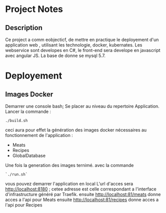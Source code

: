 # Project Notes

  

## Description

  

Ce project a comm eobjecticf, de mettre en practique le deployement d'un application web , utilisant les technologie, docker, kubernates.
Les webservice sont developes en C#, le front-end sera develope en javascript avec angular JS.
La base de donne se mysql 5.7.

  

# Deployement

## Images Docker

  

Demarrer une console bash;
Se placer au niveau du repertoire Application.
Lancer la commande :

    ./build.sh 
   ceci aura pour effet la génération des images docker nécessaires au fonctionnement de l'application :
	

 - Meats 	
 - Recipes 	
 - GlobalDatabase

Une  fois la generation des images ternimé. 
avec la commande 

    `./run.sh`
 vous pouvez demarrer l'application en local
 L'url d'acces sera [http://localhost:8180](http://locahost:8180) ; cetee adresse est celle correspondant a l'interface d'infrastructure généré par Traefik.
 ensuite [http://localhost:81/meats](http://localhost:81/meats) donne acces a l'api pour Meats
  ensuite [http://localhost:81/recipes](http://localhost:81/meats) donne acces a l'api pour Recipes
	   

